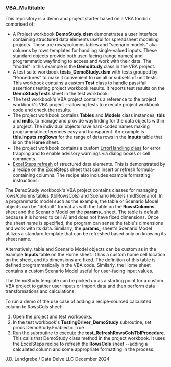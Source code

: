 ### VBA_Multitable

This repository is a demo and project starter based on a VBA toolbox comprised of:

* A Project workbook **DemoStudy.xlsm** demonstrates a user interface containing structured data elements useful for spreadsheet modeling projects. These are rows/columns tables and "scenario models" aka columns by rows templates for handling single-valued inputs. These standard objects provide both user-facing (range names) and programmatic wayfinding to access and work with their data. The "model" in this example is the **DemoStudy** class in the VBA project.
* A test suite workbook **tests_DemoStudy.xlsm** with tests grouped by "Procedures" to make it convenient to run all or subsets of unit tests. This workbook contains a custom **Test** class to handle pass/fail assertions testing project workbook results. It reports test results on the **DemoStudyTests** sheet in the test workbook.
* The test workbook's VBA project contains a reference to the project workbook's VBA project --allowing tests to execute project workbook code and check the results.
* The project workbook contains **Tables** and **Models** class instances, **tbls** and **mdls**, to manage and provide wayfinding for the data objects within a project. The individual objects have hard-coded names making programmatic references easy and transparent. An example is **tbls.Inputs.rngRows** for the range of data rows in the **Inputs** table that is on the **Home** sheet.
* The project workbook contains a custom [ErrorHandling class](https://github.com/jlandgre/VBA_ErrorHandling) for error trapping and to enable advisory warnings via dialog boxes or cell comments. 
* [ExcelSteps refresh](https://github.com/jlandgre/ExcelSteps) of structured data elements. This is demonstrated by a recipe on the ExcelSteps sheet that can insert or refresh formula-containing columns. The recipe also includes example formatting instructions.

The DemoStudy workbook's VBA project contains classes for managing rows/columns tables (tblRowsCols) and Scenario Models (mdlScenario). In a programmatic model such as the example, the table or Scenario Model objects can be "default" format as with the table on the **RowsColumns** sheet and the Scenario Model on the **params_** sheet. The table is default because it is homed to cell A1 and does not have fixed dimensions. Once the sheet name is specified, the program can sense the table's dimensions and work with its data. Similarly, the **params_** sheet's Scenario Model utilizes a standard template that can be refreshed based only on knowing its sheet name.

Alternatively, table and Scenario Model objects can be custom as in the example **Inputs** table on the Home sheet. It has a custom home cell location on the sheet, and its dimensions are fixed. The definition of this table is defined programmatically in the VBA code. Similarly, the Home sheet contains a custom Scenario Model useful for user-facing input values.

The DemoStudy template can be picked up as a starting point for a custom VBA project to gather user inputs or import data and then perform data transformations and calculations.

To run a demo of the use case of adding a recipe-sourced calculated column to RowsCols sheet:
1. Open the project and test workbooks. 
2. In the test workbook's **TestingDriver_DemoStudy** subroutine, set procs.DemoStudy.Enabled = True
3. Run the subroutine to execute the **test_RefreshRowsColsTblProcedure**. This calls that DemoStudy class method in the project workbook. It uses the ExcelSteps recipe to refresh the **RowsCols** sheet --adding a calculated column and some appropriate formatting in the process.


J.D. Landgrebe / Data Delve LLC
December 2024